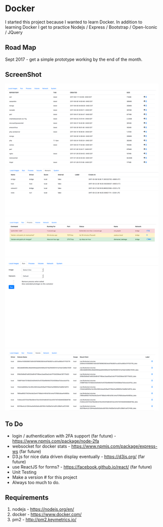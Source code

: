 # Docker
I started this project because I wanted to learn Docker.  In addition to learning Docker I get to practice Nodejs / Express / Bootstrap / Open-Iconic / JQuery

## Road Map
Sept 2017 - get a simple prototype working by the end of the month.

## ScreenShot
![Screen Shot Docker Image](https://raw.githubusercontent.com/somethingweird/docker/master/gui/screenshots/ScreenShot_DockerImage.png)
![Screen Shot Docker Network](https://raw.githubusercontent.com/somethingweird/docker/master/gui/screenshots/ScreenShot_DockerNetwork.png)
![Screen Shot Docker Process](https://raw.githubusercontent.com/somethingweird/docker/master/gui/screenshots/ScreenShot_DockerProcess.png)
![Screen Shot Docker Run](https://raw.githubusercontent.com/somethingweird/docker/master/gui/screenshots/ScreenShot_DockerRun.png)
![Screen Shot Docker Volume](https://raw.githubusercontent.com/somethingweird/docker/master/gui/screenshots/ScreenShot_DockerVolume.png)

## To Do

- login / authentication with 2FA support (far future) - https://www.npmjs.com/package/node-2fa
- websocket for docker stats - https://www.npmjs.com/package/express-ws (far future)
- D3.js for nice data driven display eventually - https://d3js.org/ (far future)
- use ReactJS for forms? - https://facebook.github.io/react/ (far future)
- Unit Testing
- Make a version # for this project
- Always too much to do.

## Requirements

1. nodejs - https://nodejs.org/en/
2. docker - https://www.docker.com/
3. pm2 - http://pm2.keymetrics.io/

